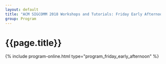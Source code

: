 ```yaml
---
layout: default
title: "ACM SIGCOMM 2018 Workshops and Tutorials: Friday Early Afternoon Session"
group: Program
---
```


# {{page.title}}
{% include program-online.html type="program_friday_early_afternoon" %}